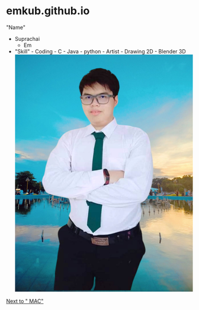 # emkub.github.io
"Name"
- Suprachai
   - Em
- "Skill"
      - Coding
         - C
         - Java
         - python
      - Artist
        - Drawing 2D
        - Blender 3D
![Emkub](img/EM_studet.jpg)

[Next to " MAC" ](https://Emkub.github.io/message-authentication-code)
